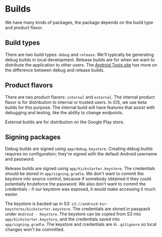 # Builds

We have many kinds of packages, the package depends on the build type and product
flavor.

## Build types

There are two build types: `debug` and `release`. We'll typically be generating
debug builds in local development. Release builds are for when we want to
distribute the application to other users. The [Android Tools
site](http://tools.android.com/tech-docs/new-build-system/user-guide#TOC-Build-Types)
has more on the difference between debug and release builds.

## Product flavors

There are two product flavors: `internal` and `external`. The internal product
flavor is for distribution to internal or trusted users. In iOS, we use beta
builds for this purpose. The internal build will have features that assist with
debugging and testing, like the ability to change endpoints.

External builds are for distribution on the Google Play store.

## Signing packages

Debug builds are signed using `app/debug.keystore`. Creating debug builds
requires no configuration; they're signed with the default Android username and
password.

Release builds are signed using `app/kickstarter.keystore`. The credentials
should be stored in `app/signing.gradle`. We don't want to commit the keystore
into source control, because if somebody obtained it they could potentially
bruteforce the password. We also don't want to commit the credentials - if our
keystore was exposed, it would make accessing it much easier.

The keystore is backed up in S3:
`s3://android-ksr-keystores/kickstarter.keystore`. The credentials are stored
in passpack under `Android - Keystore`. The keystore can be copied from
S3 into `app/kickstarter.keystore`, and the credentials saved into `app/signing.gradle`.
The keystore and credentials are in `.gitignore` so local changes won't be committed.
